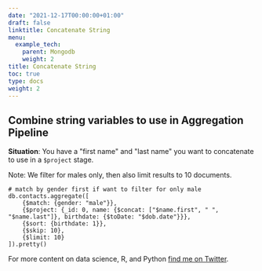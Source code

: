 ```yaml
---
date: "2021-12-17T00:00:00+01:00"
draft: false
linktitle: Concatenate String
menu:
  example_tech:
    parent: Mongodb
    weight: 2
title: Concatenate String
toc: true
type: docs
weight: 2
---
```


## Combine string variables to use in Aggregation Pipeline

**Situation**: You have a "first name" and "last name" you want to concatenate to use in a `$project` stage.

Note: We filter for males only, then also limit results to 10 documents. 

```{python}
# match by gender first if want to filter for only male
db.contacts.aggregate([
    {$match: {gender: "male"}},
    {$project: {_id: 0, name: {$concat: ["$name.first", " ", "$name.last"]}, birthdate: {$toDate: "$dob.date"}}},
    {$sort: {birthdate: 1}},
    {$skip: 10},
    {$limit: 10}
]).pretty()
```



For more content on data science, R, and Python [find me on Twitter](https://twitter.com/paulapivat).